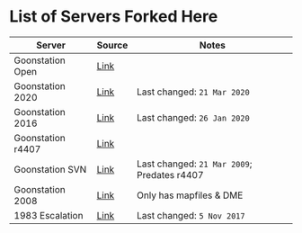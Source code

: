 # List of Servers Forked Here

Server                  |Source                                                             |Notes
------------------------|-------------------------------------------------------------------|--------
Goonstation Open        |[Link](https://github.com/SS13-Source-Archive/goonstation)         |
Goonstation 2020        |[Link](https://github.com/SS13-Source-Archive/goonstation-2020)    |Last changed: `21 Mar 2020`
Goonstation 2016        |[Link](https://github.com/SS13-Source-Archive/goonstation-2016)    |Last changed: `26 Jan 2020`
Goonstation r4407       |[Link](https://github.com/SS13-Source-Archive/goonstation-r4407)   |
Goonstation SVN         |[Link](https://github.com/SS13-Source-Archive/goonstationrepo)     |Last changed: `21 Mar 2009`; Predates r4407
Goonstation 2008        |[Link](https://github.com/SS13-Source-Archive/gs13)                |Only has mapfiles & DME
1983 Escalation         |[Link](https://github.com/SS13-Source-Archive/1983-Escalation)     |Last changed: `5 Nov 2017`
